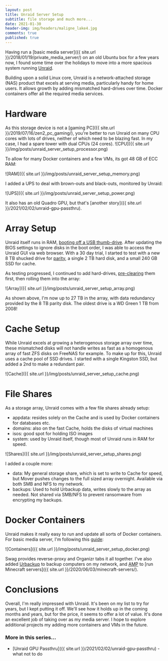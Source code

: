 ```yaml
---
layout: post
title: Unraid Server Setup
subtitle: file storage and much more...
date: 2021-01-30
header-img: img/headers/maligne_lake4.jpg
comments: true
published: true
---
```


Having run a [basic media server]({{ site.url }}/2018/01/19/private_media_server/) on an old Ubuntu box for a few years now, I found some time over the holidays to move into a more spacious system running [Unraid](https://unraid.net/).

Building upon a solid Linux core, Unraid is a network-attached storage (NAS) product that excels at serving media, particularly handy for home users.  It allows growth by adding mismatched hard-drives over time.  Docker containers offer all the required media services.

# Hardware 

As this storage device is not a [gaming PC]({{ site.url }}/2019/07/16/zen2_pc_gaming/), you're better to run Unraid on many CPU cores with lots of drives, neither of which need to be blazing fast.  In my case, I had a spare tower with dual CPUs (24 cores). 
![CPU]({{ site.url }}/img/posts/unraid_server_setup_processor.png)

To allow for many Docker containers and a few VMs, its got 48 GB of ECC RAM:

![RAM]({{ site.url }}/img/posts/unraid_server_setup_memory.png)

I added a UPS to deal with brown-outs and black-outs, monitored by Unraid:

![UPS]({{ site.url }}/img/posts/unraid_server_setup_power.png)

It also has an old Quadro GPU, but that's [another story]({{ site.url }}/2021/02/02/unraid-gpu-passthru).

# Array Setup

Unraid itself runs in RAM, [booting off a USB thumb-drive](https://wiki.unraid.net/UnRAID_6/Getting_Started).  After updating the BIOS settings to ignore disks in the boot order, I was able to access the Unraid GUI via web browser.  With a 30 day trial, I started to test with a new 8 TB shucked drive for [parity](https://wiki.unraid.net/UnRAID_6/Storage_Management#Parity_Disks), a single 2 TB hard disk, and a small 240 GB SSD for cache.

As testing progressed, I continued to add hard-drives, [pre-clearing](https://wiki.unraid.net/UnRAID_6/Storage_Management#Clear_v_Pre-Clear) them first, then rolling them into the array:

![Array]({{ site.url }}/img/posts/unraid_server_setup_array.png)

As shown above, I'm now up to 27 TB in the array, with data redundancy provided by the 8 TB parity disk.  The oldest drive is a WD Green 1 TB from 2008!

# Cache Setup

While Unraid excels at growing a heterogenous storage array over time, these mismatched disks will not handle writes as fast as a homogenous array of fast ZFS disks on FreeNAS for example.  To make up for this, Unraid uses a cache pool of SSD drives.  I started with a single Kingston SSD, but added a 2nd to make a redundant pair.

![Cache]({{ site.url }}/img/posts/unraid_server_setup_cache.png)

# File Shares

As a storage array, Unraid comes with a few file shares already setup:
* appdata: resides solely on the Cache and is used by Docker containers for databases etc.
* domains: also on the fast Cache, holds the disks of virtual machines 
* isos: good spot for holding ISO images
* system: used by Unraid itself, though most of Unraid runs in RAM for speed.

![Shares]({{ site.url }}/img/posts/unraid_server_setup_shares.png)

I added a couple more:
* data: My general storage share, which is set to write to Cache for speed, but Mover pushes changes to the full sized array overnight.  Available via both SMB and NFS to my network.
* backups: Used to hold Urbackup data, writes slowly to the array as needed.  Not shared via SMB/NFS to prevent ransomware from encrypting my backups.

# Docker Containers

Unraid makes it really easy to run and update all sorts of Docker containers.  For basic media server, I'm following this [guide](https://trash-guides.info/Misc/how-to-set-up-hardlinks-and-atomic-moves/):

![Containers]({{ site.url }}/img/posts/unraid_server_setup_docker.png)

Swag provides reverse-proxy and Organizr tabs it all together. I've also added [Urbackup](https://www.urbackup.org/) to backup computers on my network, and [AMP](https://cubecoders.com/AMP) to [run Minecraft servers]({{ site.url }}/2020/06/03/minecraft-servers/).

# Conclusions

Overall, I'm really impressed with Unraid.  It's been on my list to try for years, but I kept putting it off.  We'll see how it holds up in the coming months and years, but for the price, it seems to offer a lot of value.  It's done an excellent job of taking over as my media server.  I hope to explore additional projects my adding more containers and VMs in the future.

### More in this series...
* [Unraid GPU Passthru]({{ site.url }}/2021/02/02/unraid-gpu-passthru) - what not to do
